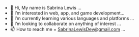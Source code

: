 - 👋 Hi, My name is Sabrina Lewis ...
- 👀 I’m interested in web, app, and game development...
- 🌱 I’m currently learning various languages and platforms ...
- 💞️ I’m looking to collaborate on anything of interest ...
- 📫 How to reach me = SabrinaLewisDev@gmail.com ...

<!---
slewis80/slewis80 is a ✨ special ✨ repository because its `README.md` (this file) appears on your GitHub profile.
You can click the Preview link to take a look at your changes.
--->
